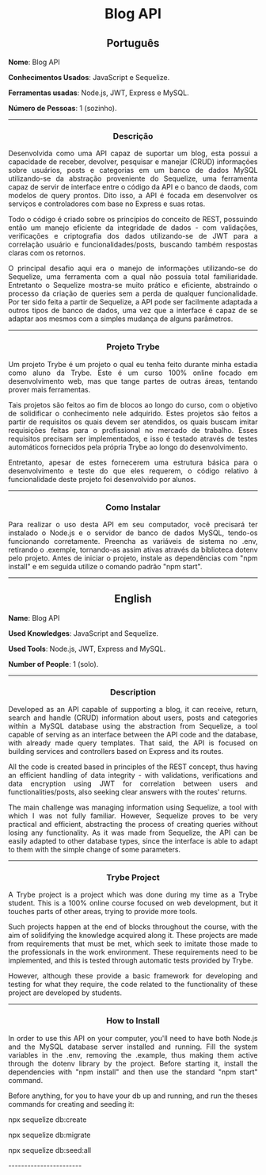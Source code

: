 <h1 align="center">Blog API</h1>

<h2 align="center">Português</h2>


**Nome**: Blog API

**Conhecimentos Usados**: JavaScript e Sequelize.

**Ferramentas usadas**: Node.js, JWT, Express e MySQL.

**Número de Pessoas**: 1 (sozinho).

-----------------------

<h3 align="center">Descrição</h3>

<p align="justify">Desenvolvida como uma API capaz de suportar um blog, esta possui a capacidade de receber, devolver, pesquisar e manejar (CRUD) informações sobre usuários, posts e categorias em um banco de dados MySQL utilizando-se da abstração proveniente do Sequelize, uma ferramenta capaz de servir de interface entre o código da API e o banco de daods, com modelos de query prontos. Dito isso, a API é focada em desenvolver os serviços e controladores com base no Express e suas rotas.</p>
<p align="justify">Todo o código é criado sobre os princípios do conceito de REST, possuindo então um manejo eficiente da integridade de dados - com validações, verificações e criptografia dos dados utilizando-se de JWT para a correlação usuário e funcionalidades/posts, buscando também respostas claras com os retornos. </p>
<p align="justify">O principal desafio aqui era o manejo de informações utilizando-se do Sequelize, uma ferramenta com a qual não possuía total familiaridade. Entretanto o Sequelize mostra-se muito prático e eficiente, abstraindo o processo da criação de queries sem a perda de qualquer funcionalidade. Por ter sido feita a partir de Sequelize, a API pode ser facilmente adaptada a outros tipos de banco de dados, uma vez que a interface é capaz de se adaptar aos mesmos com a simples mudança de alguns parâmetros.</p>

-----------------------

<h3 align="center">Projeto Trybe</h3>

  <p align="justify">Um projeto Trybe é um projeto o qual eu tenha feito durante minha estadia como aluno da Trybe. Este é um curso 100% online focado em desenvolvimento web, mas que tange partes de outras áreas, tentando prover mais ferramentas.</p>
  <p align="justify">Tais projetos são feitos ao fim de blocos ao longo do curso, com o objetivo de solidificar o conhecimento nele adquirido. Estes projetos são feitos a partir de requisitos os quais devem ser atendidos, os quais buscam imitar requisições feitas para o profissional no mercado de trabalho. Esses requisitos precisam ser implementados, e isso é testado através de testes automáticos fornecidos pela própria Trybe ao longo do desenvolvimento.</p>
  <p align="justify">Entretanto, apesar de estes fornecerem uma estrutura básica para o desenvolvimento e teste do que eles requerem, o código relativo à funcionalidade deste projeto foi desenvolvido por alunos.</p>

-----------------------

<h3 align="center">Como Instalar</h3>
<p align="justify">Para realizar o uso desta API em seu computador, você precisará ter instalado o Node.js e o servidor de banco de dados MySQL, tendo-os funcionando corretamente. Preencha as variáveis de sistema no .env, retirando o .exemple, tornando-as assim ativas através da biblioteca dotenv pelo projeto. Antes de iniciar o projeto, instale as dependências com "npm install" e em seguida utilize o comando padrão "npm start". </p>

-----------------------

<h2 align="center">English</h2>


**Name**: Blog API

**Used Knowledges**: JavaScript and Sequelize.

**Used Tools**: Node.js, JWT, Express and MySQL.

**Number of People**: 1 (solo).

-----------------------

<h3 align="center">Description</h3>

<p align="justify">Developed as an API capable of supporting a blog, it can receive, return, search and handle (CRUD) information about users, posts and categories within a MySQL database using the abstraction from Sequelize, a tool capable of serving as an interface between the API code and the database, with already made query templates. That said, the API is focused on building services and controllers based on Express and its routes.</p>
<p align="justify">All the code is created based in principles of the REST concept, thus having an efficient handling of data integrity - with validations, verifications and data encryption using JWT for correlation between users and functionalities/posts, also seeking clear answers with the routes' returns.</p>
<p align="justify">The main challenge was managing information using Sequelize, a tool with which I was not fully familiar. However, Sequelize proves to be very practical and efficient, abstracting the process of creating queries without losing any functionality. As it was made from Sequelize, the API can be easily adapted to other database types, since the interface is able to adapt to them with the simple change of some parameters.</p>

-----------------------

<h3 align="center">Trybe Project</h3>

  <p align="justify">A Trybe project is a project which was done during my time as a Trybe student. This is a 100% online course focused on web development, but it touches parts of other areas, trying to provide more tools.</p>
  <p align="justify">Such projects happen at the end of blocks throughout the course, with the aim of solidifying the knowledge acquired along  it. These projects are made from requirements that must be met, which seek to imitate those made to the professionals in the work environment. These requirements need to be implemented, and this is tested through automatic tests provided by Trybe.</p>
  <p align="justify">However, although these provide a basic framework for developing and testing for what they require, the code related to the functionality of these project are developed by students.</p>

-----------------------

<h3 align="center">How to Install</h3>
<p align="justify">In order to use this API on your computer, you'll need to have both Node.js and the MySQL database server installed and running. Fill the system variables in the .env, removing the .example, thus making them active through the dotenv library by the project. Before starting it, install the dependencies with "npm install" and then use the standard "npm start" command.</p>
<p align="justify">Before anything, for you  to have your db up and running, and run the theses commands for creating and seeding it:</p>
<p align="justify">npx sequelize db:create</p>
<p align="justify">npx sequelize db:migrate</p>
<p align="justify">npx sequelize db:seed:all</p>
-----------------------

